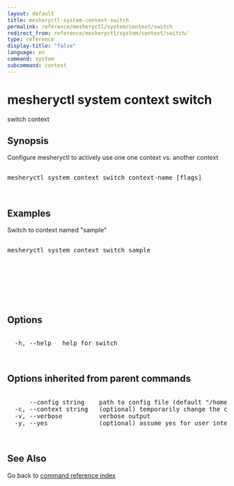 ```yaml
---
layout: default
title: mesheryctl-system-context-switch
permalink: reference/mesheryctl/system/context/switch
redirect_from: reference/mesheryctl/system/context/switch/
type: reference
display-title: "false"
language: en
command: system
subcommand: context
---
```


# mesheryctl system context switch

switch context

## Synopsis

Configure mesheryctl to actively use one one context vs. another context

<pre class='codeblock-pre'>
<div class='codeblock'>
mesheryctl system context switch context-name [flags]

</div>
</pre> 

## Examples

Switch to context named "sample"
<pre class='codeblock-pre'>
<div class='codeblock'>
mesheryctl system context switch sample

</div>
</pre> 

<pre class='codeblock-pre'>
<div class='codeblock'>
	

</div>
</pre> 

## Options

<pre class='codeblock-pre'>
<div class='codeblock'>
  -h, --help   help for switch

</div>
</pre>

## Options inherited from parent commands

<pre class='codeblock-pre'>
<div class='codeblock'>
      --config string    path to config file (default "/home/admin-pc/.meshery/config.yaml")
  -c, --context string   (optional) temporarily change the current context.
  -v, --verbose          verbose output
  -y, --yes              (optional) assume yes for user interactive prompts.

</div>
</pre>

## See Also

Go back to [command reference index](/reference/mesheryctl/) 
